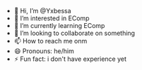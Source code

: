 - 👋 Hi, I’m @Yxbessa
- 👀 I’m interested in EComp
- 🌱 I’m currently learning EComp
- 💞️ I’m looking to collaborate on something
- 📫 How to reach me onm 
- 😄 Pronouns: he/him
- ⚡ Fun fact: i don't have experience yet

<!---
Yxbessa/Yxbessa is a ✨ special ✨ repository because its `README.md` (this file) appears on your GitHub profile.
You can click the Preview link to take a look at your changes.
--->

